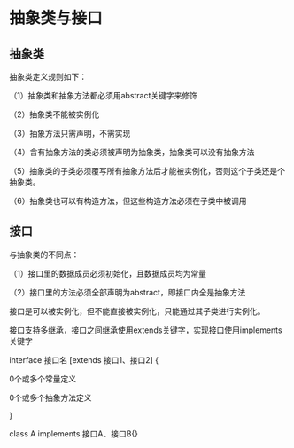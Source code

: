 # 抽象类与接口

## 抽象类

抽象类定义规则如下：

（1）抽象类和抽象方法都必须用abstract关键字来修饰

（2）抽象类不能被实例化

（3）抽象方法只需声明，不需实现

（4）含有抽象方法的类必须被声明为抽象类，抽象类可以没有抽象方法

（5）抽象类的子类必须覆写所有抽象方法后才能被实例化，否则这个子类还是个抽象类。

（6）抽象类也可以有构造方法，但这些构造方法必须在子类中被调用



## 接口

与抽象类的不同点：

（1）接口里的数据成员必须初始化，且数据成员均为常量

（2）接口里的方法必须全部声明为abstract，即接口内全是抽象方法

接口是可以被实例化，但不能直接被实例化，只能通过其子类进行实例化。

接口支持多继承，接口之间继承使用extends关键字，实现接口使用implements关键字

interface 接口名 [extends 接口1、接口2] {

0个或多个常量定义

0个或多个抽象方法定义

}

class A implements 接口A、接口B{}